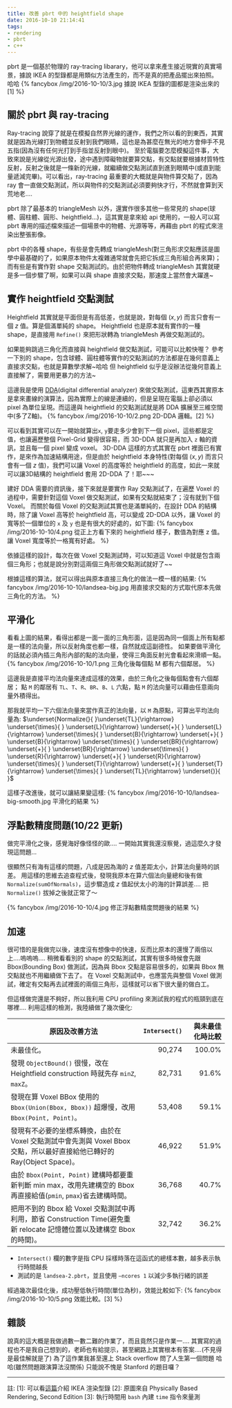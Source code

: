 ```yaml
---
title: 改善 pbrt 中的 heightfield shape
date: 2016-10-10 21:14:41
tags:
- rendering
- pbrt
- c++
---
```


pbrt 是一個基於物理的 ray-tracing libarary，他可以拿來產生接近現實的真實場景，據說 IKEA 的型錄都是用類似方法產生的，而不是真的把產品擺出來拍照。 哈哈
  {% fancybox /img/2016-10-10/3.jpg 據說 IKEA 型錄的圖都是渲染出來的[1] %}


<!-- more -->
## 關於 pbrt 與 ray-tracing

Ray-tracing 說穿了就是在模擬自然界光線的運作，我們之所以看的到東西，其實就是因為光線打到物體並反射到我們眼睛，這也是為甚麼在無光的地方會伸手不見五指(因為沒有任何光打到手指並反射到眼中)。
至於電腦要怎麼模擬這件事，大致來說是光線從光源出發，途中遇到障礙物就要算交點，有交點就要根據材質特性反射，反射之後就是一條新的光線，就繼續做交點測試直到進到眼睛中(或直到能量遞減完畢)。可以看出，ray-tracing 最重要的大概就是與物件算交點了，因為 ray 會一直做交點測試，所以與物件的交點測試必須要夠快才行，不然就會算到天荒地老....

pbrt 除了最基本的 triangleMesh 以外，還實作很多其他一些常見的 shape(球體、圓柱體、圓形、heightfield...)，這其實是拿來給 api 使用的，一般人可以寫 pbrt 專用的描述檔來描述一個場景中的物體、光源等等，再藉由 pbrt 的程式來渲染出整張影像。

pbrt 中的各種 shape，有些是會先轉成 triangleMesh(對三角形求交點應該是圖學中最基礎的了，如果原本物件太複雜通常就會先把它拆成三角形組合再來算)；而有些是有實作對 shape 交點測試的。由於把物件轉成 triangleMesh 其實就硬是多一個步驟了啊，如果可以與 shape 直接求交點，那速度上當然會大躍進~

## 實作 heightfield 交點測試

Heightfield 其實就是平面但是有高低差，也就是說，對每個 $(x, y)$ 而言只會有一個 $z$ 值。算是個滿單純的 shape。
Heightfield 也是原本就有實作的一種 shape，是直接用 `Refine()` 來把形狀轉為 triangleMesh 再做交點測試的。

如果能夠跳過三角化而直接與 heightfield 做交點測試，可能可以比較快喔？
參考一下別的 shape，包含球體、圓柱體等實作的交點測試的方法都是在幾何意義上直接求交點，也就是算數學求解~哈哈
但 heightfield 似乎是沒辦法從幾何意義上直接解了，需要用更暴力的方法~

這邊我是使用 [DDA](https://www.wikiwand.com/en/Digital_differential_analyzer)(digital differential analyzer) 來做交點測試，這東西其實原本是拿來畫線的演算法，因為實際上的線是連續的，但是呈現在電腦上卻必須以 pixel 為單位呈現。而這邊與 heightfield 的交點測試就是將 DDA 擴展至三維空間中(多了Z軸)。
  {% fancybox /img/2016-10-10/2.png 2D-DDA 邏輯。[2] %}

可以看到其實可以在一開始就算出`x`, `y`要走多少會到下一個 pixel，這些都是定值，也讓遍歷整個 Pixel-Grid 變得很容易，而 3D-DDA 就只是再加入 `z` 軸的資訊，並且每一個 pixel 變成 voxel。
3D-DDA 這樣的方式其實在 pbrt 裡面已有實作，是來作為加速結構用途，但是由於 heightfield 本身特性(對每個 $(x, y)$ 而言只會有一個 $z$ 值)，我們可以讓 Voxel 的高度等於 heightfield 的高度，如此一來就可以讓3D結構的 heightfield 套用 2D-DDA 了！耶~~~

建好 DDA 需要的資訊後，接下來就是要實作 Ray 交點測試了，在遍歷 Voxel 的過程中，需要針對這個 Voxel 做交點測試，如果有交點就結束了；沒有就到下個 Voxel。
而關於每個 Voxel 的交點測試其實也是滿單純的，在設計 DDA 的結構時，除了讓 Voxel 高等於 heightfield 高，可以變成 2D-DDA 以外，讓 Voxel 的寬等於一個單位的 `x` 及 `y` 也是有很大的好處的，如下圖:
  {% fancybox /img/2016-10-10/4.png 從正上方看下來的 heightfield 樣子，數值為對應 z 值。讓 Voxel 寬度等於一格寬有好處。 %}

依據這樣的設計，每次在做 Voxel 交點測試時，可以知道這 Voxel 中就是包含兩個三角形；也就是說分別對這兩個三角形做交點測試就好了~~

根據這樣的算法，就可以得出與原本直接三角化的做法一模一樣的結果:
  {% fancybox /img/2016-10-10/landsea-big.jpg 用直接求交點的方式取代原本先做三角化的方法。 %}


## 平滑化

看看上圖的結果，看得出都是一面一面的三角形面，這是因為同一個面上所有點都是一樣的法向量，所以反射角度也都一樣，自然就成這副德性。
如果要做平滑化的話就必須內插三角形內部的點的法向量，使得三角面反射光會看起來滑順一點。
  {% fancybox /img/2016-10-10/1.png 三角化後每個點 M 都有六個鄰居。 %}

這邊我是直接平均法向量來達成這樣的效果，由於三角化之後每個點會有六個鄰居；
點 `M` 的鄰居有 `TL`、`T`、`R`、`BR`、`B`、`L` 六點，點 `M` 的法向量可以藉由任意兩向量外積得出。

那我就平均一下六個法向量來當作真正的法向量，以 `M` 為原點，可算出平均法向量為:
$\underset{Normalize(}{ }\underset{TL}{\rightarrow}  \underset{\times}{ } \underset{L}{\rightarrow} \underset{+}{ } \underset{L}{\rightarrow}  \underset{\times}{ } \underset{B}{\rightarrow} \underset{+}{ } \underset{B}{\rightarrow}  \underset{\times}{ } \underset{BR}{\rightarrow} \underset{+}{ } \underset{BR}{\rightarrow}  \underset{\times}{ } \underset{R}{\rightarrow} \underset{+}{ } \underset{R}{\rightarrow}  \underset{\times}{ } \underset{T}{\rightarrow} \underset{+}{ } \underset{T}{\rightarrow}  \underset{\times}{ } \underset{TL}{\rightarrow} \underset{)}{ }$

這樣子改進後，就可以讓結果變這樣:
  {% fancybox /img/2016-10-10/landsea-big-smooth.jpg 平滑化的結果 %}

## 浮點數精度問題(10/22 更新)

做完平滑化之後，感覺海好像怪怪的歐....
一開始其實我還沒察覺，過這麼久才發現這問題...

很顯然只有海有這樣的問題，八成是因為海的 $z$ 值差距太小，計算法向量時的誤差。
用這樣的思維去追查程式後，發現我原本在算六個法向量總和後有做 `Normalize(sumOfNormals)`，這步驟造成 $z$ 值起伏太小的海的計算誤差....
把 `Normalize()` 拔掉之後就正常了～

  {% fancybox /img/2016-10-10/4.jpg 修正浮點數精度問題後的結果 %}


## 加速

很可惜的是我做完以後，速度沒有想像中的快速，反而比原本的還慢了兩倍以上....嗚嗚嗚....
稍微看看別的 shape 的交點測試，其實有很多時候會先跟 Bbox(Bounding Box) 做測試，因為與 Bbox 交點是容易很多的，如果與 Bbox 無交點就也不用繼續做下去了。
在 Voxel 交點測試中，也應當先與整個 Voxel 做測試，確定有交點再去試裡面的兩個三角形，這樣就可以省下很大量的做白工。

但這樣做完還是不夠好，所以我利用 CPU profiling 來測試我的程式的瓶頸到底在哪裡....
利用這樣的檢測，我陸續做了幾次優化:

|  原因及改善方法                                                                                                         | `Intersect()` | 與未最佳化時比較 |
|------------------------------------------------------------------------------------------------------------------------|------------:|-----------------:|
| 未最佳化。                                                                                                             |      90,274 |           100.0% |
| 發現 `ObjectBound()` 很慢，改在 Heightfield construction 時就先存 `minZ`, `maxZ`。                                             |      82,731 |            91.6% |
| 發現在算 Voxel BBox 使用的 `Bbox(Union(Bbox, Bbox))` 超爆慢，改用 `Bbox(Point, Point)`。                                      |      53,408 |            59.1% |
| 發現有不必要的坐標系轉換，由於在 Voxel 交點測試中會先測與 Voxel Bbox 交點，所以最好直接給他已轉好的 Ray(Object Space)。     |      46,922 |            51.9% |
| 由於 `Bbox(Point, Point)` 建構時都要重新判斷 min max，改用先建構空的 Bbox 再直接給值(`pmin`, `pmax`)省去建構時間。                |      36,768 |            40.7% |
| 把用不到的 Bbox 給 Voxel 交點測試中再利用，節省 Construction Time(避免重新 relocate 記憶體位置以及建構空 Bbox 的時間)。 |      32,742 |            36.2% |

- `Intersect()` 欄的數字是指 CPU 採樣時落在這函式的總樣本數，越多表示執行時間越長
- 測試的是 `landsea-2.pbrt`，並且使用 `–ncores 1` 以減少多執行緒的誤差

經過幾次最佳化後，成功壓低執行時間(單位為秒)，效能比較如下:
  {% fancybox /img/2016-10-10/5.png 效能比較。[3] %}


## 雜談

說真的這大概是我做過數一數二難的作業了，而且竟然只是作業一....
其實寫的過程也不是我自己想到的，老師也有給提示，甚至網路上其實根本有答案....(不見得是最佳解就是了)
為了這作業我甚至還上 Stack overflow 問了人生第一個問題 哈哈(雖然問題跟演算法沒關係)
只能說不愧是 Stanford 的題目囉？


---

 註:
 [1]: 可以看[這篇](http://www.wsj.com/articles/SB10000872396390444508504577595414031195148)介紹 IKEA 渲染型錄
 [2]: 原圖來自 Physically Based Rendering, Second Edition
 [3]: 執行時間用 `bash` 內建 `time` 指令來量測
